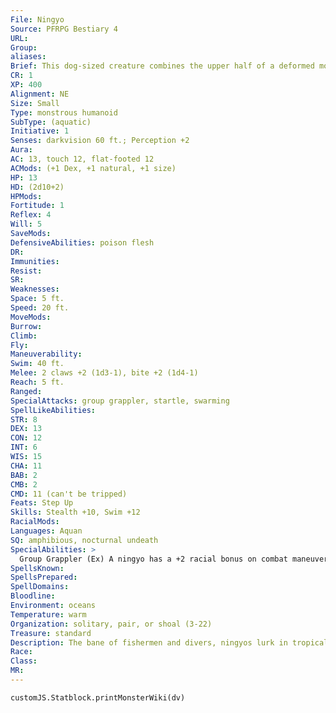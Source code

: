 ```yaml
---
File: Ningyo
Source: PFRPG Bestiary 4
URL: 
Group: 
aliases: 
Brief: This dog-sized creature combines the upper half of a deformed monkey with the lower half of a thrashing fish.
CR: 1
XP: 400
Alignment: NE
Size: Small
Type: monstrous humanoid
SubType: (aquatic)
Initiative: 1
Senses: darkvision 60 ft.; Perception +2
Aura: 
AC: 13, touch 12, flat-footed 12
ACMods: (+1 Dex, +1 natural, +1 size)
HP: 13
HD: (2d10+2)
HPMods: 
Fortitude: 1
Reflex: 4
Will: 5
SaveMods: 
DefensiveAbilities: poison flesh
DR: 
Immunities: 
Resist: 
SR: 
Weaknesses: 
Space: 5 ft.
Speed: 20 ft.
MoveMods: 
Burrow: 
Climb: 
Fly: 
Maneuverability: 
Swim: 40 ft.
Melee: 2 claws +2 (1d3-1), bite +2 (1d4-1)
Reach: 5 ft.
Ranged: 
SpecialAttacks: group grappler, startle, swarming
SpellLikeAbilities: 
STR: 8
DEX: 13
CON: 12
INT: 6
WIS: 15
CHA: 11
BAB: 2
CMB: 2
CMD: 11 (can't be tripped)
Feats: Step Up
Skills: Stealth +10, Swim +12
RacialMods: 
Languages: Aquan
SQ: amphibious, nocturnal undeath
SpecialAbilities: >
  Group Grappler (Ex) A ningyo has a +2 racial bonus on combat maneuver checks. When two or more ningyos are grappling the same creature, each gains a +1 bonus on grapple combat maneuver checks and a +1 bonus on grapple damage rolls.  Nocturnal Undeath (Su) The body of a ningyo never rests peacefully. Every night, an hour after sundown, an intact ningyo corpse animates; its type changes to undead (aquatic), and it gains undead immunities, bonus hit points based on its Charisma instead of Constitution, and the startle ability. At dawn, the undead ningyo becomes a corpse again. An undead ningyo knows when the dawn is coming and attempts to find shelter so it is not discovered as a corpse. A ningyo missing a limb, head, or tail does not animate at night, but can do so if reunited with its missing body part. A ningyo corpse that is burned or torn apart and its pieces scattered does not rise as an undead.  Poison Flesh (Ex) Any creature that bites a ningyo or swallows any part of it becomes poisoned. Ningyo Flesh: Ingested; save Fort DC 12; onset 1 minute; frequency 1/minute for 4 minutes; effect 1d2 Int damage; cure 2 saves.  Startle (Su) If an undead ningyo attacks in the surprise round, its target must attempt a DC 11 Will save. Success means the target is shaken for 1 round; failure means it is frightened for 1d4 rounds. The target can only be affected by that ningyo's startle once every 24 hours. Creatures with 6 or more Hit Dice are immune to this ability. This is a mind-affecting fear effect. The save DC is Charisma-based.  Swarming (Ex) Up to two ningyos can share the same square at the same time. If two ningyos in the same square attack the same foe, they are considered to be flanking that foe as if they were in two opposite squares.
SpellsKnown: 
SpellsPrepared: 
SpellDomains: 
Bloodline: 
Environment: oceans
Temperature: warm
Organization: solitary, pair, or shoal (3-22)
Treasure: standard
Description: The bane of fishermen and divers, ningyos lurk in tropical waters, gorging themselves on fish and attacking anything they can sink their tiny fangs into. Primitive, miniature mer-monsters, ningyos are frightening bogeymen of the sea, often attacking seagoers, ships, and fishing tackle out of blind hunger. These terrors swarm by night and can easily drag opponents down to drown amid a swarm of claws and needling teeth. A slain ningyo always returns to life by night, adopting old habits or searching for its killer, and reverting to a corpse at dawn. Sometimes its corpse washes up on shore as a gruesome and fascinating curiosity, animating the next night to attack its would-be collector. A ningyo measures approximately 2 to 2-1/2 feet long from head to tail, and weighs 6 to 9 pounds.
Race: 
Class: 
MR: 
---
```

```dataviewjs
customJS.Statblock.printMonsterWiki(dv)
```
